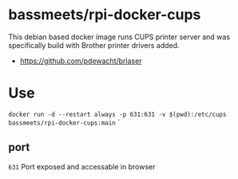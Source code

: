 # bassmeets/rpi-docker-cups

This debian based docker image runs CUPS printer server and was specifically build with Brother printer drivers added.

* https://github.com/pdewacht/brlaser

# Use
`docker run -d --restart always -p 631:631 -v $(pwd):/etc/cups bassmeets/rpi-docker-cups:main`
`

## port
`631` Port exposed and accessable in browser